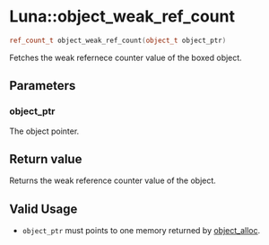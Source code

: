 # Luna::object_weak_ref_count

```c++
ref_count_t object_weak_ref_count(object_t object_ptr)
```

Fetches the weak refernece counter value of the boxed object. 



## Parameters
### object_ptr
The object pointer. 

## Return value
Returns the weak reference counter value of the object. 

## Valid Usage
* `object_ptr` must points to one memory returned by [object_alloc](group___runtime_object_1ga8ba411b5dc3e81b9d5c0283752e22b9e.md). 

